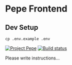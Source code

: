 # Pepe Frontend

## Dev Setup

`cp .env.example .env`


[![Project Pepe](https://img.shields.io/badge/project-pepe-blue?logo=trello)](https://trello.com/b/EigwPECX/pepe-hacktime)
[![Build status](https://badge.buildkite.com/6726ee0d52bc505170af9f8542736d95181317eff789980201.svg?branch=master)](https://buildkite.com/pepe/frontend)


Please write instructions...
